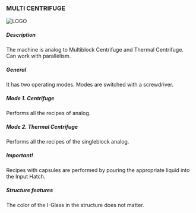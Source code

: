 ### MULTI CENTRIFUGE

![LOGO](https://gtimpact.space/media/gregtech/ParCentrifuge.png)

##### Description

The machine is analog to Multiblock Centrifuge and Thermal Centrifuge. Can work with parallelism.

##### General

It has two operating modes. Modes are switched with a screwdriver.

##### Mode 1. Centrifuge

Performs all the recipes of analog.

##### Mode 2. Thermal Centrifuge

Performs all the recipes of the singleblock analog.

##### Important!

Recipes with capsules are performed by pouring the appropriate liquid into the Input Hatch.

##### Structure features

The color of the I-Glass in the structure does not matter.
